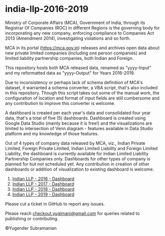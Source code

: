 # india-llp-2016-2019

Ministry of Corporate Affairs (MCA), Government of India, through its Registrar Of Companies (ROC) in different Regions is the governing body for incorporating any new company, enforcing compliance to Companies Act 2013 (Amendment 2014), investigating violations and so forth. 

MCA in its portal (https://mca.gov.in) releases and archives open data about new private limited companies (including one person companies) and limited liability partnership companies, both Indian and Foreign. 

This repository hosts both MCA released data, renamed as "yyyy-Input" and my reformatted data as "yyyy-Output" for Years 2016-2019. 

Due to inconsistency or perhaps lack of schema definition of MCA's dataset, it warranted a schema converter, a VBA script, that's also included in this repository. Though this script takes out some of the manual work, the configuration of location and format of input fields are still cumbersome and any contribution to improve this converter is welcome. 

A dashboard is created per each year's data and consolidated four year data, that's a total of five (5) dashboards. Dashboard is created using Google Data Studio (mainly because it is free!) and the visualizations are limited to intersection of Venn diagram - features available in Data Studio platform and my knowledge of those features. 

Out of 4 types of company data released by MCA, viz., Indian Private Limited, Foreign Private Limited, Indian Limited Liability and Foreign Limited Liability, the dashboard is currently available for Indian Limited Liability Partnership Companies only. Dashboards for other types of company is planned for but not scheduled yet. Any contribution in creation of other dashboards or addition of visualization to existing dashboard is welcome. 

1. [Indian LLP - 2016 - Dashboard](https://datastudio.google.com/reporting/b1509210-64e7-42cc-83ba-0a0b2840cac1)
1. [Indian LLP - 2017 - Dashboard](https://datastudio.google.com/reporting/ea5de64f-4c29-4dc7-84e5-aa475998dba6)
1. [Indian LLP - 2018 - Dashboard](https://datastudio.google.com/reporting/5d69d941-f91c-4462-bbce-3c3de286a421)
1. [Indian LLP - 2019 - Dashboard](https://datastudio.google.com/reporting/fd2ea4ef-6a90-4392-bd79-3f9e69b10f77)

Please cut a ticket in GitHub to report any issues. 

Please reach checkout.yugimani@gmail.com for queries related to publishing or contributing. 

©Yugender Subramanian
